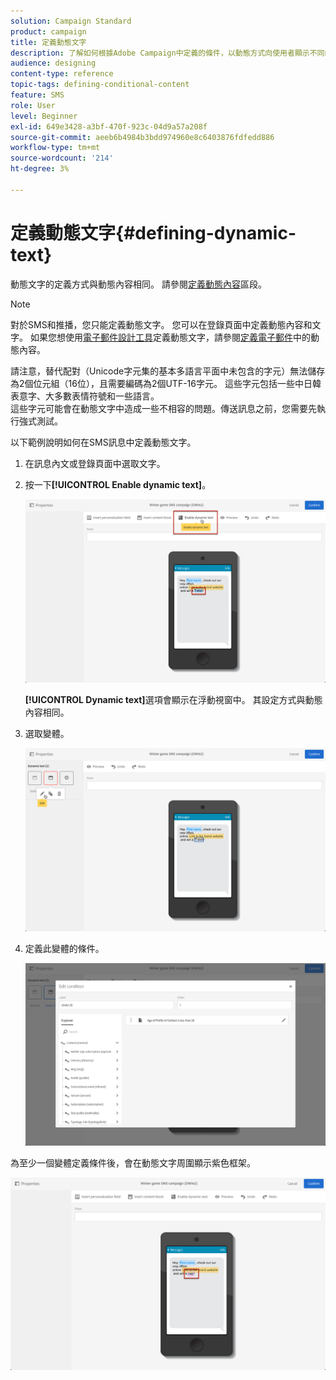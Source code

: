 ```yaml
---
solution: Campaign Standard
product: campaign
title: 定義動態文字
description: 了解如何根據Adobe Campaign中定義的條件，以動態方式向使用者顯示不同的文字。
audience: designing
content-type: reference
topic-tags: defining-conditional-content
feature: SMS
role: User
level: Beginner
exl-id: 649e3428-a3bf-470f-923c-04d9a57a208f
source-git-commit: aeeb6b4984b3bdd974960e8c6403876fdfedd886
workflow-type: tm+mt
source-wordcount: '214'
ht-degree: 3%

---
```


# 定義動態文字{#defining-dynamic-text}

動態文字的定義方式與動態內容相同。 請參閱[定義動態內容](../../designing/using/personalization.md#defining-dynamic-content-in-an-email)區段。

>[!NOTE]
>
>對於SMS和推播，您只能定義動態文字。 您可以在登錄頁面中定義動態內容和文字。 如果您想使用[電子郵件設計工具](../../designing/using/designing-content-in-adobe-campaign.md)定義動態文字，請參閱[定義電子郵件](../../designing/using/personalization.md#defining-dynamic-content-in-an-email)中的動態內容。

請注意，替代配對（Unicode字元集的基本多語言平面中未包含的字元）無法儲存為2個位元組（16位），且需要編碼為2個UTF-16字元。 這些字元包括一些中日韓表意字、大多數表情符號和一些語言。
<br>這些字元可能會在動態文字中造成一些不相容的問題。傳送訊息之前，您需要先執行強式測試。


以下範例說明如何在SMS訊息中定義動態文字。

1. 在訊息內文或登錄頁面中選取文字。
1. 按一下&#x200B;**[!UICONTROL Enable dynamic text]**。

   ![](assets/dynamic_text_sms_1.png)

   **[!UICONTROL Dynamic text]**&#x200B;選項會顯示在浮動視窗中。 其設定方式與動態內容相同。

1. 選取變體。

   ![](assets/dynamic_text_sms_2.png)

1. 定義此變體的條件。

   ![](assets/dynamic_text_sms_4.png)

為至少一個變體定義條件後，會在動態文字周圍顯示紫色框架。

![](assets/dynamic_text_sms_3.png)
